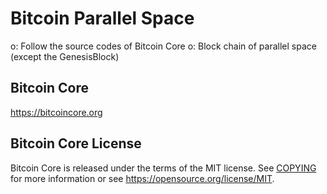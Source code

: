 Bitcoin Parallel Space
=====================================

o: Follow the source codes of Bitcoin Core
o: Block chain of parallel space (except the GenesisBlock)


Bitcoin Core
---------------------

https://bitcoincore.org

Bitcoin Core License
--------------------

Bitcoin Core is released under the terms of the MIT license. See [COPYING](COPYING) for more
information or see https://opensource.org/license/MIT.

